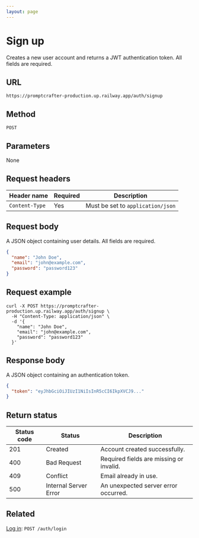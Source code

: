 ```yaml
---
layout: page
---
```


# Sign up

Creates a new user account and returns a JWT authentication token. All fields are required.

## URL

```text
https://promptcrafter-production.up.railway.app/auth/signup
```

## Method

`POST`

## Parameters

None

## Request headers

| Header name     | Required | Description                       |
|-----------------|----------|-----------------------------------|
| `Content-Type`  | Yes      | Must be set to `application/json` |

## Request body

A JSON object containing user details. All fields are required.

```json
{
  "name": "John Doe",
  "email": "john@example.com",
  "password": "password123"
}
```

## Request example

```shell
curl -X POST https://promptcrafter-production.up.railway.app/auth/signup \
  -H "Content-Type: application/json" \
  -d '{
    "name": "John Doe",
    "email": "john@example.com",
    "password": "password123"
  }'
```

## Response body

A JSON object containing an authentication token.

```json
{
  "token": "eyJhbGciOiJIUzI1NiIsInR5cCI6IkpXVCJ9..."
}
```

## Return status

| Status code | Status                 | Description                                           |
|-------------|------------------------|-------------------------------------------------------|
| 201         | Created                | Account created successfully.                         |
| 400         | Bad Request            | Required fields are missing or invalid.               |
| 409         | Conflict               | Email already in use.                                 |
| 500         | Internal Server Error  | An unexpected server error occurred.                  |

## Related

[Log in](post-auth-login.md): `POST /auth/login`

